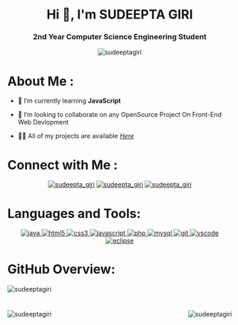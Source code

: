 <h1 align="center">Hi 👋, I'm SUDEEPTA GIRI</h1>
<h3 align="center">2nd Year Computer Science Engineering Student</h3>

<p align="center"> <img src="https://komarev.com/ghpvc/?username=sudeeptagiri&label=Profile%20views&color=0e75b6&style=flat" alt="sudeeptagiri" /> </p>

<h1> <b>About Me :</b>  </h1>

- 🌱 I’m currently learning **JavaScript**

- 👯 I’m looking to collaborate on any OpenSource Project On Front-End Web Devlopment

- 👨‍💻 All of my projects are available [_Here_](https://github.com/SudeeptaGiri)

<h1 align="left"><b>Connect with Me :</b></h1>
<p align="center">
 <a href="https://twitter.com/sudeepta_giri" target="blank"><img src="https://img.shields.io/badge/Twitter-1DA1F2?style=for-the-badge&logo=twitter&logoColor=white" alt="sudeepta_giri" /></a> 
<a href="https://www.linkedin.com/in/sudeepta-giri-6a888521b" target="blank"><img src="https://img.shields.io/badge/LinkedIn-0077B5?style=for-the-badge&logo=linkedin&logoColor=white" alt="sudeepta_giri" /></a>
<a href="https://www.instagram.com/ai.sudeepta" target="blank"><img src="https://img.shields.io/badge/Instagram-E4405F?style=for-the-badge&logo=instagram&logoColor=white" alt="sudeepta_giri" /></a>
<!-- <a href="mailto:sudeeptagiri.11@gmail.com?" target="blank"><img src="https://img.shields.io/badge/Gmail-D14836?style=for-the-badge&logo=gmail&logoColor=white" alt="sudeepta_giri" /></a> -->
</p>

# **Languages and Tools:**

<p align="center">
<a href="https://www.java.com" target="_blank" rel="noreferrer"> <img src="https://img.shields.io/badge/java-%23ED8B00.svg?style=for-the-badge&logo=java&logoColor=white" alt="java"/> </a>
<a href="https://www.w3.org/html/" target="_blank" rel="noreferrer"> <img src="https://img.shields.io/badge/html5-%23E34F26.svg?style=for-the-badge&logo=html5&logoColor=white" alt="html5" /> </a>
 <a href="https://www.w3schools.com/css/" target="_blank" rel="noreferrer"> <img src="https://img.shields.io/badge/css3-%231572B6.svg?style=for-the-badge&logo=css3&logoColor=white" alt="css3" /> </a>
 <a href="https://developer.mozilla.org/en-US/docs/Web/JavaScript" target="_blank" rel="noreferrer"> <img src="https://img.shields.io/badge/javascript-%23323330.svg?style=for-the-badge&logo=javascript&logoColor=%23F7DF1E" alt="javascript" /> 
 <a href="https://www.php.net" target="_blank" rel="noreferrer"> <img src="https://img.shields.io/badge/php-%23777BB4.svg?style=for-the-badge&logo=php&logoColor=white" alt="php" /> </a> 
 <a href="https://www.mysql.com/" target="_blank" rel="noreferrer"> <img src="https://img.shields.io/badge/mysql-%2300f.svg?style=for-the-badge&logo=mysql&logoColor=white" alt="mysql" /> </a>
 <a href="https://git-scm.com/" target="_blank" rel="noreferrer"> <img src="https://img.shields.io/badge/GIT-E44C30?style=for-the-badge&logo=git&logoColor=white" alt="git" /> </a>
<a href="https://code.visualstudio.com/" target="_blank" rel="noreferrer"> <img src="	https://img.shields.io/badge/VSCode-0078D4?style=for-the-badge&logo=visual%20studio%20code&logoColor=white" alt="vscode" /> </a>
<a href="https://www.eclipse.org/" target="_blank" rel="noreferrer"> <img src="https://img.shields.io/badge/Eclipse-2C2255?style=for-the-badge&logo=eclipse&logoColor=white" alt="eclipse" /> </a>

</p>

<h1><b>GitHub Overview:</b></h1>

<p><img align="center" src="https://activity-graph.herokuapp.com/graph?username=sudeeptagiri&theme=react-dark" alt="sudeeptagiri"> 
</p>

<h1></h1>

<p>&nbsp;<img align="left" src="https://github-readme-stats.vercel.app/api?username=sudeeptagiri&show_icons=true&theme=radical" alt="sudeeptagiri" />
<img align="right" src="https://streak-stats.demolab.com/?user=sudeeptagiri&theme=dark" alt="sudeeptagiri" />
</p>
